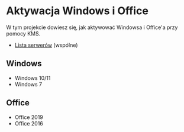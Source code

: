 # Aktywacja Windows i Office
W tym projekcie dowiesz się, jak aktywować Windowsa i Office'a przy pomocy KMS.

* [Lista serwerów](servers.md) (wspólne)
## Windows
* Windows 10/11
* Windows 7
## Office
* Office 2019
* Office 2016
